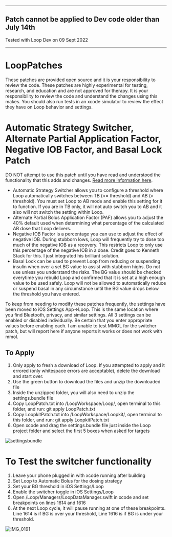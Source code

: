 ***
## Patch cannot be applied to Dev code older than July 14th
Tested with Loop Dev on 09 Sept 2022
***

# LoopPatches

These patches are provided open source and it is your responsibility to review the code. These patches are highly experimental for testing, research, and education and are not approved for therapy. It is your responsibility to review the code and understand the changes using this makes. You should also run tests in an xcode simulator to review the effect they have on Loop behavior and settings.

# Automatic Strategy Switcher, Alternate Partial Application Factor, Negative IOB Factor, and Basal Lock Patch

DO NOT attempt to use this patch until you have read and understood the functionality that this adds and changes. [Read more information here](https://www.craft.do/s/pakv8NO1oYpDgh).
- Automatic Strategy Switcher allows you to configure a threshold where Loop automatically switches between TB (<= threshold) and AB (> threshold). You must set Loop to AB mode and enable this setting for it to function. If you are in TB only, it will not auto switch you to AB and it also will not switch the setting within Loop.
- Alternate Partial Bolus Application Factor (PAF) allows you to adjust the 40% default used when determining what percentage of the calculated AB dose that Loop delivers.
- Negative IOB Factor is a percentage you can use to adjust the effect of negative IOB. During stubborn lows, Loop will frequently try to dose too much of the negative IOB as a recovery. This restricts Loop to only use this percentage of the negative IOB in a dose. Credit goes to Kenneth Stack for this. I just integrated his brilliant solution.
- Basal Lock can be used to prevent Loop from reducing or suspending insulin when over a set BG value to assist with stubborn highs. Do not use unless you understand the risks. The BG value should be checked everytime you rebuild Loop and confirmed that it is set at a high enough value to be used safely. Loop will not be allowed to automatically reduce or suspend basal in any circumstance until the BG value drops below the threshold you have entered.

To keep from needing to modify these patches frequently, the settings have been moved to iOS Settings App->Loop. This is the same location where you find Bluetooth, privacy, and similar settings.
All 3 settings can be enabled or disabled individually. Be certain that you enter appropriate values before enabling each. I am unable to test MMOL for the switcher patch, but will report here if anyone reports it works or does not work with mmol.

## To Apply

1. Only apply to fresh a download of Loop. If you attempted to apply and it errored (only whitespace errors are acceptable), delete the download and start over.
2. Use the green button to download the files and unzip the downloaded file
3. Inside the unzipped folder, you will also need to unzip the settings.bundle file
4. Copy LoopPatch.txt into /LoopWorkspace/Loop/, open terminal to this folder, and run: git apply LoopPatch.txt
5. Copy LoopkitPatch.txt into /LoopWorkspace/Loopkit/, open terminal to this folder, and run: git apply LoopkitPatch.txt
6. Open xcode and drag the settings.bundle file just inside the Loop project folder and select the first 5 boxes when asked for targets

![settingsbundle](https://user-images.githubusercontent.com/38429455/158242367-de24fa1b-9f4e-4082-9d9b-db6ad109a563.png)

# To Test the switcher functionality

1. Leave your phone plugged in with xcode running after building
2. Set Loop to Automatic Bolus for the dosing strategy
3. Set your BG threshold in iOS Settings/Loop
4. Enable the switcher toggle in iOS Settings/Loop
5. Open /Loop/Managers/LoopDataManager.swift in xcode and set breakpoints on lines 1614 and 1616
6. At the next Loop cycle, it will pause running at one of these breakpoints. Line 1614 is if BG is over your threshold, Line 1616 is if BG is under your threshold.


![IMG_0191](https://user-images.githubusercontent.com/38429455/161996907-9e81707a-cea7-421f-91d4-dc4c2e571a7e.jpeg)
